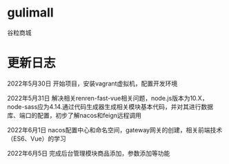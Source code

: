 # gulimall
谷粒商城

# 更新日志  
2022年5月30日 开始项目，安装vagrant虚拟机，配置开发环境  

2022年5月31日 解决相关renren-fast-vue相关问题，node.js版本为10.X，node-sass应为4.14.通过代码生成器生成相关模块基本代码，并对其进行数据库、端口的配置，初步了解nacos和feign远程调用  

2022年6月1日 nacos配置中心和命名空间，gateway网关的创建，相关前端技术（ES6、Vue）的学习

2022年6月5日 完成后台管理模块商品添加，参数添加等功能

